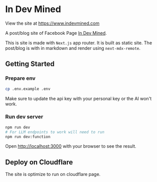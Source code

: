 # In Dev Mined

View the site at https://www.indevmined.com

A post/blog site of Facebook Page [In Dev Mined](https://www.facebook.com/profile.php?id=61558639690052).

This is site is made with `Next.js` app router. It is built as static site. The post/blog is with in markdown and render using `next-mdx-remote`.


## Getting Started

### Prepare env
```bash
cp .env.example .env
```
Make sure to update the api key with your personal key or the AI won't work.

### Run dev server

```bash
npm run dev
# For LLM endpoints to work will need to run
npm run dev:function
```

Open [http://localhost:3000](http://localhost:3000) with your browser to see the result.

## Deploy on Cloudflare

The site is optimize to run on cloudflare page.